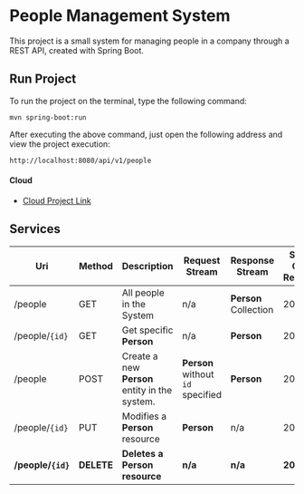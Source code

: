 # People Management System

This project is a small system for managing people in a company through a REST API, created with Spring Boot.


## Run Project

To run the project on the terminal, type the following command:

```shell script
mvn spring-boot:run 
```

After executing the above command, just open the following address and view the project execution:

```
http://localhost:8080/api/v1/people
```

#### Cloud

* [Cloud Project Link](https://personapi-dio-jsr.herokuapp.com/api/v1/people)

## Services

Uri | Method | Description | Request Stream | Response Stream | Status Code Returned
---|---|---|---|---|---
/people | GET | All people in the System | n/a | **Person** Collection | 200/404
/people/`{id}` | GET | Get specific **Person** | n/a | **Person** | 200/404
/people | POST | Create a new **Person** entity in the  system. | **Person** without `id` specified | **Person** | 201/404
/people/`{id}` | PUT | Modifies a **Person** resource | **Person** | n/a | 200/404
__/people/`{id}`__ | __DELETE__ | __Deletes a **Person** resource__ | __n/a__ | __n/a__ | __200/404__
